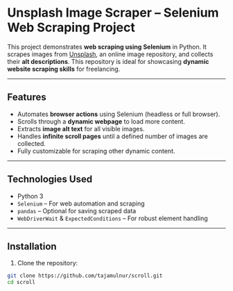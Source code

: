 # Unsplash Image Scraper – Selenium Web Scraping Project

This project demonstrates **web scraping using Selenium** in Python. It scrapes images from [Unsplash](https://unsplash.com), an online image repository, and collects their **alt descriptions**. This repository is ideal for showcasing **dynamic website scraping skills** for freelancing.

---

## Features

- Automates **browser actions** using Selenium (headless or full browser).  
- Scrolls through a **dynamic webpage** to load more content.  
- Extracts **image alt text** for all visible images.  
- Handles **infinite scroll pages** until a defined number of images are collected.  
- Fully customizable for scraping other dynamic content.  

---

## Technologies Used

- Python 3  
- `Selenium` – For web automation and scraping  
- `pandas` – Optional for saving scraped data  
- `WebDriverWait` & `ExpectedConditions` – For robust element handling  

---

## Installation

1. Clone the repository:

```bash
git clone https://github.com/tajamulnur/scroll.git
cd scroll
